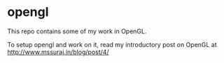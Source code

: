 opengl
======

This repo contains some of my work in OpenGL.

To setup opengl and work on it, read my introductory post on OpenGL at http://www.mssuraj.in/blog/post/4/
